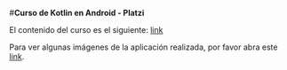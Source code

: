 #**Curso de Kotlin en Android - Platzi**

El contenido del curso es el siguiente: [link](https://platzi.com/clases/kotlin-android/ "link")

Para ver algunas imágenes de la aplicación realizada, por favor abra este [link](https://photos.app.goo.gl/9vQfouXhkdPaUMEz5 "link").

